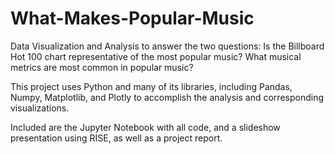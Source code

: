 # What-Makes-Popular-Music
Data Visualization and Analysis to answer the two questions: Is the Billboard Hot 100 chart representative of the most popular music? What musical metrics are most common in popular music?

This project uses Python and many of its libraries, including Pandas, Numpy, Matplotlib, and Plotly to accomplish the analysis and corresponding visualizations.

Included are the Jupyter Notebook with all code, and a slideshow presentation using RISE, as well as a project report.
